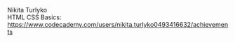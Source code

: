Nikita Turlyko  
HTML CSS Basics: https://www.codecademy.com/users/nikita.turlyko0493416632/achievements
